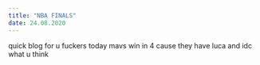 ```yaml
---
title: "NBA FINALS"
date: 24.08.2020
---
```

quick blog for u fuckers today mavs win in 4 cause they have luca and idc what u think
